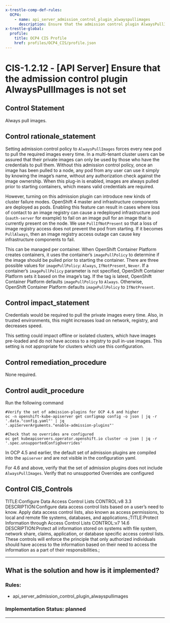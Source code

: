 ```yaml
---
x-trestle-comp-def-rules:
  OCP4:
    - name: api_server_admission_control_plugin_alwayspullimages
      description: Ensure that the admission control plugin AlwaysPullImages is set
x-trestle-global:
  profile:
    title: OCP4 CIS Profile
    href: profiles/OCP4_CIS/profile.json
---
```


# CIS-1.2.12 - \[API Server\] Ensure that the admission control plugin AlwaysPullImages is not set

## Control Statement

Always pull images.

## Control rationale_statement

Setting admission control policy to `AlwaysPullImages` forces every new pod to pull the required images every time. In a multi-tenant cluster users can be assured that their private images can only be used by those who have the credentials to pull them. Without this admission control policy, once an image has been pulled to a node, any pod from any user can use it simply by knowing the image’s name, without any authorization check against the image ownership. When this plug-in is enabled, images are always pulled prior to starting containers, which means valid credentials are required.

However, turning on this admission plugin can introduce new kinds of cluster failure modes. OpenShift 4 master and infrastructure components are deployed as pods. Enabling this feature can result in cases where loss of contact to an image registry can cause a redeployed infrastructure pod (`oauth-server` for example) to fail on an image pull for an image that is currently present on the node. We use `PullIfNotPresent` so that a loss of image registry access does not prevent the pod from starting. If it becomes `PullAlways`, then an image registry access outage can cause key infrastructure components to fail.

This can be managed per container. When OpenShift Container Platform creates containers, it uses the container’s `imagePullPolicy` to determine if the image should be pulled prior to starting the container. There are three possible values for `imagePullPolicy`: `Always`, `IfNotPresent`, `Never`. If a container’s `imagePullPolicy` parameter is not specified, OpenShift Container Platform sets it based on the image’s tag. If the tag is latest, OpenShift Container Platform defaults `imagePullPolicy` to `Always`. Otherwise, OpenShift Container Platform defaults `imagePullPolicy` to `IfNotPresent`.

## Control impact_statement

Credentials would be required to pull the private images every time. Also, in trusted environments, this might increases load on network, registry, and decreases speed.

This setting could impact offline or isolated clusters, which have images pre-loaded and do not have access to a registry to pull in-use images. This setting is not appropriate for clusters which use this configuration.

## Control remediation_procedure

None required.

## Control audit_procedure

Run the following command

```
#Verify the set of admission-plugins for OCP 4.6 and higher
oc -n openshift-kube-apiserver get configmap config -o json | jq -r '.data."config.yaml"' | jq 
'.apiServerArguments."enable-admission-plugins"'

#Check that no overrides are configured
oc get kubeapiservers.operator.openshift.io cluster -o json | jq -r '.spec.unsupportedConfigOverrides'
```

In OCP 4.5 and earlier, the default set of admission plugins are compiled into the `apiserver` and are not visible in the configuration yaml.

For 4.6 and above, verify that the set of admission plugins does not include `AlwaysPullImages`. 
Verify that no unsupported Overrides are configured

## Control CIS_Controls

TITLE:Configure Data Access Control Lists CONTROL:v8 3.3 DESCRIPTION:Configure data access control lists based on a user’s need to know. Apply data access control lists, also known as access permissions, to local and remote file systems, databases, and applications.;TITLE:Protect Information through Access Control Lists CONTROL:v7 14.6 DESCRIPTION:Protect all information stored on systems with file system, network share, claims, application, or database specific access control lists. These controls will enforce the principle that only authorized individuals should have access to the information based on their need to access the information as a part of their responsibilities.;

______________________________________________________________________

## What is the solution and how is it implemented?

<!-- For implementation status enter one of: implemented, partial, planned, alternative, not-applicable -->

<!-- Note that the list of rules under ### Rules: is read-only and changes will not be captured after assembly to JSON -->

<!-- Add control implementation description here for control: CIS-1.2.12 -->

### Rules:

  - api_server_admission_control_plugin_alwayspullimages

### Implementation Status: planned

______________________________________________________________________
